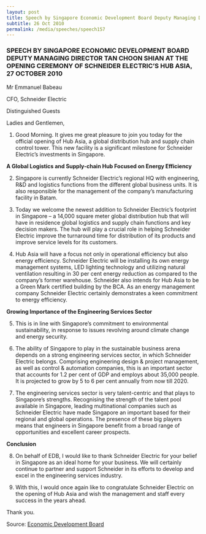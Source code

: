 ```yaml
---
layout: post
title: Speech by Singapore Economic Development Board Deputy Managing Director Tan Choon Shian at the opening ceremony of Schneider Electric’s Hub Asia, 27 October 2010
subtitle: 26 Oct 2010
permalink: /media/speeches/speech157
---
```


### SPEECH BY SINGAPORE ECONOMIC DEVELOPMENT BOARD DEPUTY MANAGING DIRECTOR TAN CHOON SHIAN AT THE OPENING CEREMONY OF SCHNEIDER ELECTRIC’S HUB ASIA, 27 OCTOBER 2010

Mr Emmanuel Babeau

CFO, Schneider Electric

Distinguished Guests

Ladies and Gentlemen,

1. Good Morning. It gives me great pleasure to join you today for the official opening of Hub Asia, a global distribution hub and supply chain control tower. This new facility is a significant milestone for Schneider Electric’s investments in Singapore.

**A Global Logistics and Supply-chain Hub Focused on Energy Efficiency**

2. Singapore is currently Schneider Electric’s regional HQ with engineering, R&D and logistics functions from the different global business units. It is also responsible for the management of the company’s manufacturing facility in Batam.

3. Today we welcome the newest addition to Schneider Electric’s footprint in Singapore – a 14,000 square meter global distribution hub that will have in residence global logistics and supply chain functions and key decision makers. The hub will play a crucial role in helping Schneider Electric improve the turnaround time for distribution of its products and improve service levels for its customers.

4. Hub Asia will have a focus not only in operational efficiency but also energy efficiency. Schneider Electric will be installing its own energy management systems, LED lighting technology and utilizing natural ventilation resulting in 30 per cent energy reduction as compared to the company’s former warehouse. Schneider also intends for Hub Asia to be a Green Mark certified building by the BCA. As an energy management company Schneider Electric certainly demonstrates a keen commitment to energy efficiency.


**Growing Importance of the Engineering Services Sector**

5. This is in line with Singapore’s commitment to environmental sustainability, in response to issues revolving around climate change and energy security.

6. The ability of Singapore to play in the sustainable business arena depends on a strong engineering services sector, in which Schneider Electric belongs. Comprising engineering design & project management, as well as control & automation companies, this is an important sector that accounts for 1.2 per cent of GDP and employs about 35,000 people. It is projected to grow by 5 to 6 per cent annually from now till 2020.

7. The engineering services sector is very talent-centric and that plays to Singapore’s strengths. Recognising the strength of the talent pool available in Singapore, leading multinational companies such as Schneider Electric have made Singapore an important based for their regional and global operations. The presence of these big players means that engineers in Singapore benefit from a broad range of opportunities and excellent career prospects.


**Conclusion**

8. On behalf of EDB, I would like to thank Schneider Electric for your belief in Singapore as an ideal home for your business. We will certainly continue to partner and support Schneider in its efforts to develop and excel in the engineering services industry.

9. With this, I would once again like to congratulate Schneider Electric on the opening of Hub Asia and wish the management and staff every success in the years ahead.

Thank you.


Source: [<a href="https://www.edb.gov.sg/" target="_blank">Economic Development Board</a>](https://www.edb.gov.sg/)